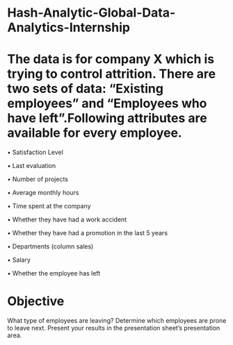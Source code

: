 # Hash-Analytic-Global-Data-Analytics-Internship

# The data is for company X which is trying to control attrition. There are two sets of data: “Existing employees” and “Employees who have left”.Following attributes are available for every employee.

•	Satisfaction Level

• Last evaluation

•	Number of projects

•	Average monthly hours

•	Time spent at the company

•	Whether they have had a work accident

•	Whether they have had a promotion in the last 5 years

•	Departments (column sales)

•	Salary

•	Whether the employee has left

# Objective
What type of employees are leaving? Determine which employees are prone to leave next. Present your results in the presentation sheet’s presentation area.
